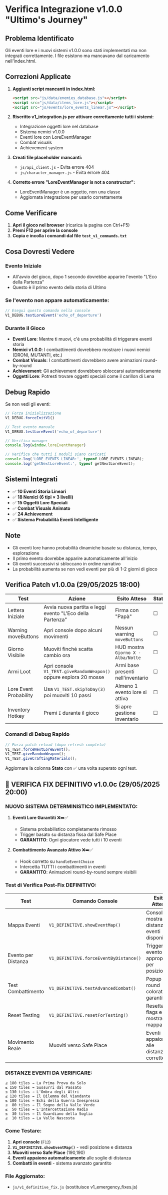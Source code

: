 # Verifica Integrazione v1.0.0 "Ultimo's Journey"

## Problema Identificato
Gli eventi lore e i nuovi sistemi v1.0.0 sono stati implementati ma non integrati correttamente. I file esistono ma mancavano dal caricamento nell'index.html.

## Correzioni Applicate

1. **Aggiunti script mancanti in index.html:**
   ```html
   <script src="js/data/enemies_database.js"></script>
   <script src="js/data/items_lore.js"></script>
   <script src="js/events/lore_events_linear.js"></script>
   ```

2. **Riscritto v1_integration.js per attivare correttamente tutti i sistemi:**
   - Integrazione oggetti lore nel database
   - Sistema nemici v1.0.0 
   - Eventi lore con LoreEventManager
   - Combat visuals
   - Achievement system

3. **Creati file placeholder mancanti:**
   - `js/api_client.js` - Evita errore 404
   - `js/character_manager.js` - Evita errore 404

4. **Corretto errore "LoreEventManager is not a constructor":**
   - LoreEventManager è un oggetto, non una classe
   - Aggiornata integrazione per usarlo correttamente

## Come Verificare

1. **Apri il gioco nel browser** (ricarica la pagina con Ctrl+F5)
2. **Premi F12 per aprire la console**
3. **Copia e incolla i comandi dal file `test_v1_commands.txt`**

## Cosa Dovresti Vedere

### Evento Iniziale
- All'avvio del gioco, dopo 1 secondo dovrebbe apparire l'evento "L'Eco della Partenza"
- Questo è il primo evento della storia di Ultimo

### Se l'evento non appare automaticamente:
```javascript
// Esegui questo comando nella console
V1_DEBUG.testLoreEvent('echo_of_departure')
```

### Durante il Gioco
- **Eventi Lore**: Mentre ti muovi, c'è una probabilità di triggerare eventi storia
- **Nemici v1.0.0**: I combattimenti dovrebbero mostrare i nuovi nemici (DRONI, MUTANTI, etc.)
- **Combat Visuals**: I combattimenti dovrebbero avere animazioni round-by-round
- **Achievement**: Gli achievement dovrebbero sbloccarsi automaticamente
- **Oggetti Lore**: Potresti trovare oggetti speciali come il carillon di Lena

## Debug Rapido

Se non vedi gli eventi:
```javascript
// Forza inizializzazione
V1_DEBUG.forceInitV1()

// Test evento manuale
V1_DEBUG.testLoreEvent('echo_of_departure')

// Verifica manager
console.log(window.loreEventManager)

// Verifica che tutti i moduli siano caricati
console.log('LORE_EVENTS_LINEAR:', typeof LORE_EVENTS_LINEAR);
console.log('getNextLoreEvent:', typeof getNextLoreEvent);
```

## Sistemi Integrati

- ✅ **10 Eventi Storia Lineari**
- ✅ **18 Nemici (6 tipi × 3 livelli)**
- ✅ **15 Oggetti Lore Speciali**
- ✅ **Combat Visuals Animato**
- ✅ **24 Achievement**
- ✅ **Sistema Probabilità Eventi Intelligente**

## Note
- Gli eventi lore hanno probabilità dinamiche basate su distanza, tempo, esplorazione
- Il primo evento dovrebbe apparire automaticamente all'inizio
- Gli eventi successivi si sbloccano in ordine narrativo
- La probabilità aumenta se non vedi eventi per più di 1-2 giorni di gioco 

## Verifica Patch v1.0.0a (29/05/2025 18:00)

| Test | Azione | Esito Atteso | Stato |
|------|--------|--------------|-------|
| Lettera Iniziale | Avvia nuova partita e leggi evento "L'Eco della Partenza" | Firma con "Papà" | ☐ |
| Warning moveButtons | Apri console dopo alcuni movimenti | Nessun warning `moveButtons` | ☐ |
| Giorno Visibile | Muoviti finché scatta cambio ora | HUD mostra `Giorno X - Alba/Notte` | ☐ |
| Armi Loot | Apri console `V1_TEST.giveRandomWeapon()` oppure esplora 20 mosse | Armi base presenti nell'inventario | ☐ |
| Lore Event Probability | Usa `V1_TEST.skipToDay(3)` poi muoviti 10 passi | Almeno 1 evento lore si attiva | ☐ |
| Inventory Hotkey | Premi `I` durante il gioco | Si apre gestione inventario | ☐ |

### Comandi di Debug Rapido
```javascript
// Forza patch reload (dopo refresh completo)
V1_TEST.forceNextLoreEvent();
V1_TEST.giveRandomWeapon();
V1_TEST.giveCraftingMaterials();
```

Aggiornare la colonna **Stato** con ✅ una volta superato ogni test. 

## 🎯 VERIFICA FIX DEFINITIVO v1.0.0c (29/05/2025 20:00)

### NUOVO SISTEMA DETERMINISTICO IMPLEMENTATO:

1. **Eventi Lore Garantiti** ❌➡️✅
   - Sistema probabilistico completamente rimosso
   - Trigger basato su distanza fissa dal Safe Place
   - **GARANTITO**: Ogni giocatore vede tutti i 10 eventi

2. **Combattimento Avanzato Attivo** ❌➡️✅
   - Hook corretto su `handleEventChoice`
   - Intercetta TUTTI i combattimenti in eventi
   - **GARANTITO**: Animazioni round-by-round sempre visibili

### Test di Verifica Post-Fix DEFINITIVO:

| Test | Comando Console | Esito Atteso | Stato |
|------|-----------------|--------------|-------|
| Mappa Eventi | `V1_DEFINITIVE.showEventMap()` | Console mostra distanza e eventi disponibili | ☐ |
| Evento per Distanza | `V1_DEFINITIVE.forceEventByDistance()` | Triggera evento appropriato per posizione | ☐ |
| Test Combattimento | `V1_DEFINITIVE.testAdvancedCombat()` | Popup con round colorati garantito | ☐ |
| Reset Testing | `V1_DEFINITIVE.resetForTesting()` | Resetta flags e mostra mappa | ☐ |
| Movimento Reale | Muoviti verso Safe Place | Eventi appaiono alle distanze corrette | ☐ |

### DISTANZE EVENTI DA VERIFICARE:
```
≤ 180 tiles → La Prima Prova da Solo
≤ 150 tiles → Sussurri dal Passato  
≤ 130 tiles → L'Ombra degli Altri
≤ 120 tiles → Il Dilemma del Viandante
≤ 100 tiles → Echi della Guerra Inespressa
≤  80 tiles → Il Sogno della Valle Verde
≤  50 tiles → L'Intercettazione Radio
≤  30 tiles → Il Guardiano della Soglia
≤  10 tiles → La Valle Nascosta
```

### Come Testare:
1. **Apri console** (`F12`)
2. **`V1_DEFINITIVE.showEventMap()`** - vedi posizione e distanza
3. **Muoviti verso Safe Place** (190,190) 
4. **Eventi appaiono automaticamente** alle soglie di distanza
5. **Combatti in eventi** - sistema avanzato garantito

### File Aggiornato:
- `js/v1_definitive_fix.js` (sostituisce v1_emergency_fixes.js) 